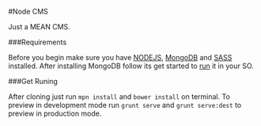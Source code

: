 #Node CMS

Just a MEAN CMS.

###Requirements

Before you begin make sure you have [NODEJS](https://nodejs.org), [MongoDB](http://www.mongodb.org/downloads) and [SASS](http://sass-lang.com/install) installed. After installing MongoDB follow its get started to [run](http://docs.mongodb.org/manual/tutorial/install-mongodb-on-os-x/#run-mongodb) it in your SO.



###Get Runing

After cloning just run `mpn install` and `bower install` on terminal. To preview in development mode run `grunt serve` and `grunt serve:dest` to preview in production mode.
